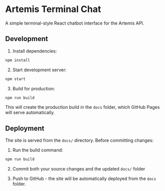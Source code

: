 # Artemis Terminal Chat

A simple terminal-style React chatbot interface for the Artemis API.

## Development

1. Install dependencies:
```bash
npm install
```

2. Start development server:
```bash
npm start
```

3. Build for production:
```bash
npm run build
```

This will create the production build in the `docs` folder, which GitHub Pages will serve automatically.

## Deployment

The site is served from the `docs/` directory. Before committing changes:

1. Run the build command:
```bash
npm run build
```

2. Commit both your source changes and the updated `docs/` folder

3. Push to GitHub - the site will be automatically deployed from the `docs` folder.
